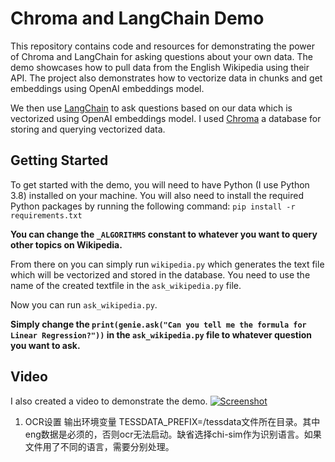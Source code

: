 # Chroma and LangChain Demo
This repository contains code and resources for demonstrating the power of Chroma and LangChain for asking questions about your own data. 
The demo showcases how to pull data from the English Wikipedia using their API. The project also demonstrates how to vectorize data in chunks and get embeddings using OpenAI embeddings model.

We then use [LangChain](https://github.com/hwchase17/langchain) to ask questions based on our data which is vectorized using OpenAI embeddings model. 
I used [Chroma](https://github.com/chroma-core/chroma) a database for storing and querying vectorized data.

## Getting Started
To get started with the demo, you will need to have Python (I use Python 3.8) installed on your machine. You will also need to install the required Python packages by running the following command:
`pip install -r requirements.txt`

 **You can change the `_ALGORITHMS` constant to whatever you want to query other topics on Wikipedia.**

From there on you can simply run `wikipedia.py` which generates the text file which will be vectorized and stored in the database.
You need to use the name of the created textfile in the `ask_wikipedia.py` file.

Now you can run `ask_wikipedia.py`.

**Simply change the `print(genie.ask("Can you tell me the formula for Linear Regression?"))` in the `ask_wikipedia.py` file to whatever question you want to ask.**


## Video

I also created a video to demonstrate the demo. 
[![Screenshot](https://i.ibb.co/LCzVkff/embedding-vid.jpg)](https://youtu.be/ytt4D5br6Fk)

1. OCR设置
输出环境变量
TESSDATA_PREFIX=/tessdata文件所在目录。其中eng数据是必须的，否则ocr无法启动。缺省选择chi-sim作为识别语言。如果文件用了不同的语言，需要分别处理。